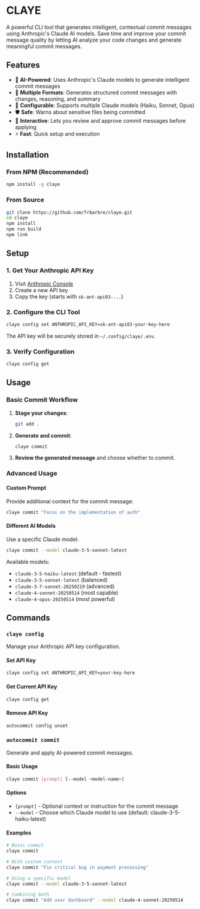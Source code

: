 # CLAYE

A powerful CLI tool that generates intelligent, contextual commit messages using Anthropic's Claude AI models. Save time and improve your commit message quality by letting AI analyze your code changes and generate meaningful commit messages.

## Features

- 🤖 **AI-Powered**: Uses Anthropic's Claude models to generate intelligent commit messages
- 📝 **Multiple Formats**: Generates structured commit messages with changes, reasoning, and summary
- 🔧 **Configurable**: Supports multiple Claude models (Haiku, Sonnet, Opus)
- 🛡️ **Safe**: Warns about sensitive files being committed
- 💬 **Interactive**: Lets you review and approve commit messages before applying
- ⚡ **Fast**: Quick setup and execution

## Installation

### From NPM (Recommended)

```bash
npm install -g claye
```

### From Source

```bash
git clone https://github.com/frbarbre/claye.git
cd claye
npm install
npm run build
npm link
```

## Setup

### 1. Get Your Anthropic API Key

1. Visit [Anthropic Console](https://console.anthropic.com/api-keys)
2. Create a new API key
3. Copy the key (starts with `sk-ant-api03-...`)

### 2. Configure the CLI Tool

```bash
claye config set ANTHROPIC_API_KEY=sk-ant-api03-your-key-here
```

The API key will be securely stored in `~/.config/claye/.env`.

### 3. Verify Configuration

```bash
claye config get
```

## Usage

### Basic Commit Workflow

1. **Stage your changes**:

   ```bash
   git add .
   ```

2. **Generate and commit**:

   ```bash
   claye commit
   ```

3. **Review the generated message** and choose whether to commit.

### Advanced Usage

#### Custom Prompt

Provide additional context for the commit message:

```bash
claye commit "Focus on the implementation of auth"
```

#### Different AI Models

Use a specific Claude model:

```bash
claye commit --model claude-3-5-sonnet-latest
```

Available models:

- `claude-3-5-haiku-latest` (default - fastest)
- `claude-3-5-sonnet-latest` (balanced)
- `claude-3-7-sonnet-20250219` (advanced)
- `claude-4-sonnet-20250514` (most capable)
- `claude-4-opus-20250514` (most powerful)

## Commands

### `claye config`

Manage your Anthropic API key configuration.

#### Set API Key

```bash
claye config set ANTHROPIC_API_KEY=your-key-here
```

#### Get Current API Key

```bash
claye config get
```

#### Remove API Key

```bash
autocommit config unset
```

### `autocommit commit`

Generate and apply AI-powered commit messages.

#### Basic Usage

```bash
claye commit [prompt] [--model <model-name>]
```

#### Options

- `[prompt]` - Optional context or instruction for the commit message
- `--model` - Choose which Claude model to use (default: claude-3-5-haiku-latest)

#### Examples

```bash
# Basic commit
claye commit

# With custom context
claye commit "Fix critical bug in payment processing"

# Using a specific model
claye commit --model claude-3-5-sonnet-latest

# Combining both
claye commit "Add user dashboard" --model claude-4-sonnet-20250514
```
